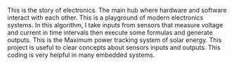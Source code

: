 This is the story of electronics. The main hub where hardware and software interact with each other.
This is a playground of modern electronics systems.
In this algorithm, I take inputs from sensors that measure voltage and current in time intervals then execute some formulas and generate outputs.
This is the Maximum power tracking system of solar energy.
This project is useful to clear concepts about sensors inputs and outputs.
This coding is very helpful in many embedded systems.
